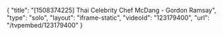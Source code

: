{
    "title": "[1508374225] Thai Celebrity Chef McDang - Gordon Ramsay",
    "type": "solo",
    "layout": "iframe-static",
    "videoId": "123179400",
    "url": "\/tvpembed\/123179400"
}